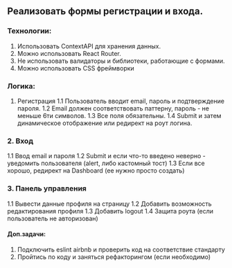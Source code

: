 ## Реализовать формы регистрации и входа.

### Технологии:

1. Использовать ContextAPI для хранения данных.
2. Можно использовать React Router.
3. Не использовать валидаторы и библиотеки, работающие с формами.
4. Можно использовать CSS фреймворки

### Логика:

1. Регистрация
   1.1 Пользователь вводит email, пароль и подтверждение пароля.
   1.2 Email должен соответствовать паттерну, пароль - не меньше 6ти символов.
   1.3 Все поля обязательны.
   1.4 Submit и затем динамическое отображение или редирект на роут логина.

### 2. Вход

1.1 Ввод email и пароля
1.2 Submit и если что-то введено неверно - уведомить пользователя (alert, либо кастомный тост)
1.3 Если все хорошо, редирект на Dashboard (ее нужно просто создать)

### 3. Панель управления

1.1 Вывести данные профиля на страницу
1.2 Добавить возможность редактирования профиля
1.3 Добавить logout
1.4 Защита роута (если пользователь не авторизован)

#### Доп.задачи:

1. Подключить eslint airbnb и проверить код на соответствие стандарту
2. Пройтись по коду и заняться рефакторингом (если необходимо)
